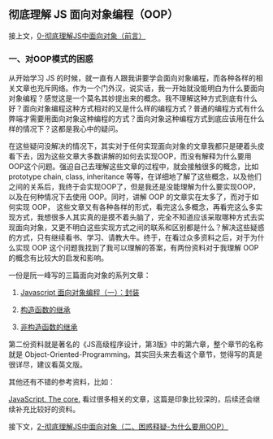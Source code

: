 ## 彻底理解 JS 面向对象编程（OOP）

接上文，[0-彻底理解JS中面向对象（前言）](http://)

### 一、对OOP模式的困惑

从开始学习 JS 的时候，就一直有人跟我讲要学会面向对象编程，而各种各样的相关文章也充斥网络。作为一个门外汉，说实话，我一开始就没能明白为什么要面向对象编程？感觉这是一个莫名其妙提出来的概念。我不理解这种方式到底有什么好？面向对象编程这种方式相对的又是什么样的编程方式？普通的编程方式有什么弊端才需要用面向对象这种编程的方式？面向对象这种编程方式到底应该用在什么样的情况下？这都是我心中的疑问。

在这些疑问没解决的情况下，其实对于任何实现面向对象的文章我都只是硬着头皮看下去，因为这些文章大多数讲解的如何去实现OOP，而没有解释为什么要用OOP这个问题。强迫自己去理解这些文章的过程中，就会接触很多的概念，比如 prototype chain, class, inheritance 等等，在详细地了解了这些概念，以及他们之间的关系后，我终于会实现OOP了，但是我还是没能理解为什么要实现OOP，以及在何种情况下去使用 OOP。同时，讲解 OOP 的文章实在太多了，而对于如何实现 OOP， 这些文章又有各种各样的形式，看完这么多概念，再看完这么多实现方式，我想很多人其实真的是摸不着头脑了，完全不知道应该采取哪种方式去实现面向对象，又更不明白这些实现方式之间的联系和区别都是什么？解决这些疑惑的方式，只有继续看书、学习、请教大牛。终于，在看过众多资料之后，对于为什么实现 OOP 这个问题我找到了我可以理解的答案，有两份资料对于我理解 OOP 的概念有比较大的启发和影响。

一份是阮一峰写的三篇面向对象的系列文章：

1. [Javascript 面向对象编程（一）：封装](http://www.ruanyifeng.com/blog/2010/05/object-oriented_javascript_encapsulation.html)

2. [构造函数的继承](http://www.ruanyifeng.com/blog/2010/05/object-oriented_javascript_inheritance.html)

3. [非构造函数的继承](http://www.ruanyifeng.com/blog/2010/05/object-oriented_javascript_inheritance_continued.html)

第二份资料就是著名的《JS高级程序设计，第3版》中的第六章，整个章节的名称就是 Object-Oriented-Programming。其实回头来去看这个章节，觉得写的真是很详尽，建议看英文版。

其他还有不错的参考资料，比如：

[JavaScript. The core.](http://dmitrysoshnikov.com/ecmascript/javascript-the-core/#a-prototype-chain)
看过很多相关的文章，这篇是印象比较深的，后续还会继续补充比较好的资料。

接下文，[2-彻底理解JS中面向对象（二、困惑释疑-为什么要用OOP）](http://)